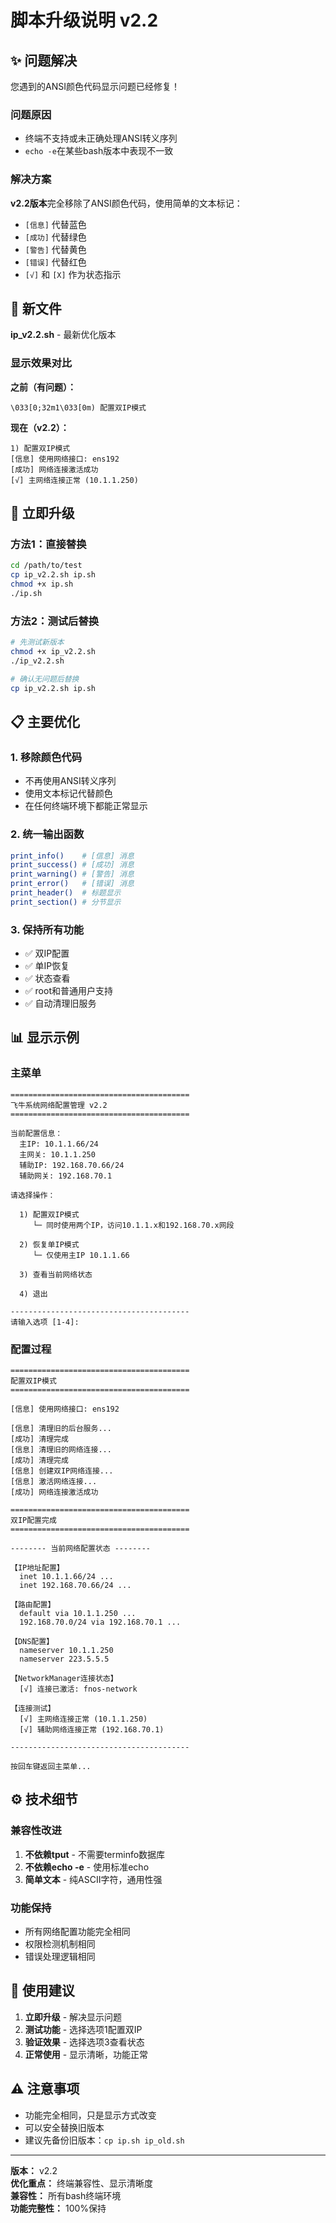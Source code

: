 # 脚本升级说明 v2.2

## ✨ 问题解决

您遇到的ANSI颜色代码显示问题已经修复！

### 问题原因
- 终端不支持或未正确处理ANSI转义序列
- `echo -e`在某些bash版本中表现不一致

### 解决方案
**v2.2版本**完全移除了ANSI颜色代码，使用简单的文本标记：
- `[信息]` 代替蓝色
- `[成功]` 代替绿色  
- `[警告]` 代替黄色
- `[错误]` 代替红色
- `[√]` 和 `[X]` 作为状态指示

## 📁 新文件

**ip_v2.2.sh** - 最新优化版本

### 显示效果对比

**之前（有问题）：**
```
\033[0;32m1\033[0m) 配置双IP模式
```

**现在（v2.2）：**
```
1) 配置双IP模式
[信息] 使用网络接口: ens192
[成功] 网络连接激活成功
[√] 主网络连接正常 (10.1.1.250)
```

## 🚀 立即升级

### 方法1：直接替换
```bash
cd /path/to/test
cp ip_v2.2.sh ip.sh
chmod +x ip.sh
./ip.sh
```

### 方法2：测试后替换
```bash
# 先测试新版本
chmod +x ip_v2.2.sh
./ip_v2.2.sh

# 确认无问题后替换
cp ip_v2.2.sh ip.sh
```

## 📋 主要优化

### 1. 移除颜色代码
- 不再使用ANSI转义序列
- 使用文本标记代替颜色
- 在任何终端环境下都能正常显示

### 2. 统一输出函数
```bash
print_info()    # [信息] 消息
print_success() # [成功] 消息
print_warning() # [警告] 消息
print_error()   # [错误] 消息
print_header()  # 标题显示
print_section() # 分节显示
```

### 3. 保持所有功能
- ✅ 双IP配置
- ✅ 单IP恢复
- ✅ 状态查看
- ✅ root和普通用户支持
- ✅ 自动清理旧服务

## 📊 显示示例

### 主菜单
```
========================================
飞牛系统网络配置管理 v2.2
========================================

当前配置信息：
  主IP: 10.1.1.66/24
  主网关: 10.1.1.250
  辅助IP: 192.168.70.66/24
  辅助网关: 192.168.70.1

请选择操作：

  1) 配置双IP模式
     └─ 同时使用两个IP，访问10.1.1.x和192.168.70.x网段

  2) 恢复单IP模式
     └─ 仅使用主IP 10.1.1.66

  3) 查看当前网络状态

  4) 退出

----------------------------------------
请输入选项 [1-4]:
```

### 配置过程
```
========================================
配置双IP模式
========================================

[信息] 使用网络接口: ens192

[信息] 清理旧的后台服务...
[成功] 清理完成
[信息] 清理旧的网络连接...
[成功] 清理完成
[信息] 创建双IP网络连接...
[信息] 激活网络连接...
[成功] 网络连接激活成功

========================================
双IP配置完成
========================================

-------- 当前网络配置状态 --------

【IP地址配置】
  inet 10.1.1.66/24 ...
  inet 192.168.70.66/24 ...

【路由配置】
  default via 10.1.1.250 ...
  192.168.70.0/24 via 192.168.70.1 ...

【DNS配置】
  nameserver 10.1.1.250
  nameserver 223.5.5.5

【NetworkManager连接状态】
  [√] 连接已激活: fnos-network

【连接测试】
  [√] 主网络连接正常 (10.1.1.250)
  [√] 辅助网络连接正常 (192.168.70.1)

----------------------------------------

按回车键返回主菜单...
```

## ⚙️ 技术细节

### 兼容性改进
1. **不依赖tput** - 不需要terminfo数据库
2. **不依赖echo -e** - 使用标准echo
3. **简单文本** - 纯ASCII字符，通用性强

### 功能保持
- 所有网络配置功能完全相同
- 权限检测机制相同
- 错误处理逻辑相同

## 🎯 使用建议

1. **立即升级** - 解决显示问题
2. **测试功能** - 选择选项1配置双IP
3. **验证效果** - 选择选项3查看状态
4. **正常使用** - 显示清晰，功能正常

## ⚠️ 注意事项

- 功能完全相同，只是显示方式改变
- 可以安全替换旧版本
- 建议先备份旧版本：`cp ip.sh ip_old.sh`

---

**版本：** v2.2  
**优化重点：** 终端兼容性、显示清晰度  
**兼容性：** 所有bash终端环境  
**功能完整性：** 100%保持
